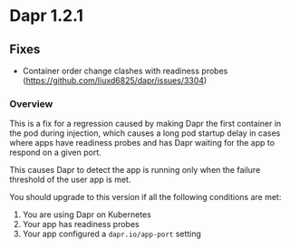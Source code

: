   
# Dapr 1.2.1

## Fixes

* Container order change clashes with readiness probes (https://github.com/liuxd6825/dapr/issues/3304)

### Overview

This is a fix for a regression caused by making Dapr the first container in the pod during injection, which causes a long pod startup delay in cases where apps have readiness probes and has Dapr waiting for the app to respond on a given port.

This causes Dapr to detect the app is running only when the failure threshold of the user app is met.

You should upgrade to this version if all the following conditions are met:

1. You are using Dapr on Kubernetes
2. Your app has readiness probes
3. Your app configured a `dapr.io/app-port` setting
